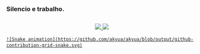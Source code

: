 ### Silencio e trabalho.

##

<div align="center">
  <a href="https://github.com/akyua">
  <img height="180em" src="https://github-readme-stats.vercel.app/api?username=akyua&show_icons=true&theme=midnight-purple&include_all_commits=true&count_private=true"/>
  <img height="180em" src="https://github-readme-stats.vercel.app/api/top-langs/?username=akyua&layout=compact&langs_count=7&theme=midnight-purple"/>
</div>
  
  <div>
    
    ![Snake animation](https://github.com/akyua/akyua/blob/output/github-contribution-grid-snake.svg)
    
  </div>
